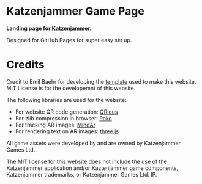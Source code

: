 # Katzenjammer Game Page
**Landing page for [Katzenjammer](https://katzenjammer-games.ca/).**

Designed for GitHub Pages for super easy set up.

# Credits
Credit to Emil Baehr for developing the [template](https://emilbaehr.github.io/automatic-app-landing-page/) used to make this website.
MIT License is for the developemnt of this website. 

The following libraries are used for the website:
- For website QR code generation: [QRious](https://github.com/neocotic/qrious)
- For zlib compression in browser: [Pako](https://github.com/nodeca/pako)
- For tracking AR images: [MindAr](https://github.com/hiukim/mind-ar-js)
- For rendering text on AR images: [three.js](https://github.com/mrdoob/three.js/)


All game assets were developed by and are owned by Katzenjammer Games Ltd.

The MIT license for this website does not include the use of the Katzenjammer application and/or Kaztenjammer game components, Katzenjammer trademarks, or Katzenjammer Games Ltd. IP. 
